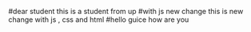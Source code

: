 #dear student
this is a student from up
#with js new change
this is new change with js , css and html
#hello guice
how are you

